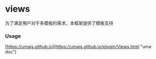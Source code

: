 # views

为了满足用户对于多模板的需求，本框架提供了模板支持

### Usage

[https://umajs.github.io](https://umajs.github.io/plugin/Views.html "uma doc")
